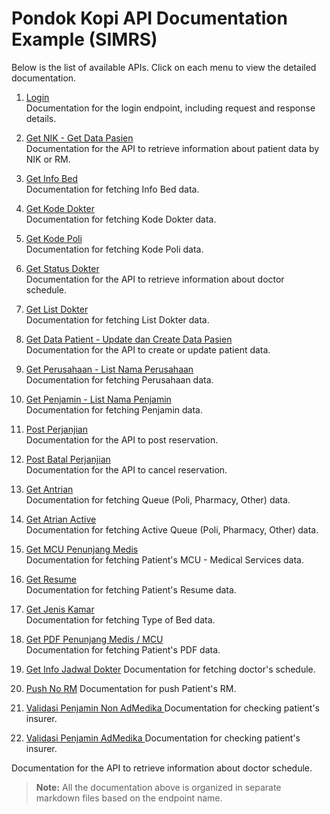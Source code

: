 # Pondok Kopi API Documentation Example (SIMRS)

Below is the list of available APIs. Click on each menu to view the detailed documentation.

1. [Login](./login.md)  
   Documentation for the login endpoint, including request and response details.

2. [Get NIK - Get Data Pasien](./getNik.md)  
   Documentation for the API to retrieve information about patient data by NIK or RM.

3. [Get Info Bed](./getInfoBed.md)  
   Documentation for fetching Info Bed data.

4. [Get Kode Dokter](./getKodeDokter.md)  
   Documentation for fetching Kode Dokter data.

5. [Get Kode Poli](./getKodePoli.md)  
   Documentation for fetching Kode Poli data.

6. [Get Status Dokter](./getStatusDokter.md)  
   Documentation for the API to retrieve information about doctor schedule.

7. [Get List Dokter](./getListDokter.md)  
   Documentation for fetching List Dokter data.

8. [Get Data Patient - Update dan Create Data Pasien](./getDataPasien.md)  
Documentation for the API to create or update patient data.

9. [Get Perusahaan - List Nama Perusahaan](./getPerusahaan.md)  
Documentation for fetching Perusahaan data.

10. [Get Penjamin - List Nama Penjamin](./getPenjamin.md)  
Documentation for fetching Penjamin data.

11. [Post Perjanjian](./postPerjanjian.md)  
Documentation for the API to post reservation.

12. [Post Batal Perjanjian](./postBatalPerjanjian.md)  
Documentation for the API to cancel reservation.

13. [Get Antrian](./getAntrian.md)  
Documentation for fetching Queue (Poli, Pharmacy, Other) data.

14. [Get Atrian Active](./getAntrianActive.md)  
Documentation for fetching Active Queue (Poli, Pharmacy, Other) data.

15. [Get MCU Penunjang Medis](./getPenunjangMedisMcu.md)  
Documentation for fetching Patient's MCU - Medical Services data.

16. [Get Resume](./getResume.md)  
Documentation for fetching Patient's Resume data.

17. [Get Jenis Kamar](./getJenisKamar.md)  
Documentation for fetching Type of Bed data.

18. [Get PDF Penunjang Medis / MCU](./getPdfLab.md)  
Documentation for fetching Patient's PDF data.

19. [Get Info Jadwal Dokter](./getInfoJadwalDokter.md)
Documentation for fetching doctor's schedule.

20. [Push No RM](./pushNoRm.md)
Documentation for push Patient's RM.

21. [Validasi Penjamin Non AdMedika ](./validasiNonAdmedika.md)
Documentation for checking patient's insurer.

22. [Validasi Penjamin AdMedika ](./validasiAdmedika.md)
Documentation for checking patient's insurer.

Documentation for the API to retrieve information about doctor schedule.

> **Note:** All the documentation above is organized in separate markdown files based on the endpoint name.